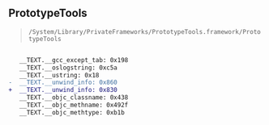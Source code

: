## PrototypeTools

> `/System/Library/PrivateFrameworks/PrototypeTools.framework/PrototypeTools`

```diff

   __TEXT.__gcc_except_tab: 0x198
   __TEXT.__oslogstring: 0xc5a
   __TEXT.__ustring: 0x18
-  __TEXT.__unwind_info: 0x860
+  __TEXT.__unwind_info: 0x830
   __TEXT.__objc_classname: 0x438
   __TEXT.__objc_methname: 0x492f
   __TEXT.__objc_methtype: 0xb1b

```
